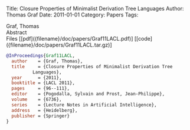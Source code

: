 Title: Closure Properties of Minimalist Derivation Tree Languages
Author: Thomas Graf
Date: 2011-01-01
Category: Papers
Tags: 

<div markdown class="authors">
Graf, Thomas
</div>

<div markdown class="abstract">
<span id="abstract-title">Abstract</span>

</div>

<div markdown class="files">
<span id="files-title">Files</span>
[[pdf]({filename}/doc/papers/Graf11LACL.pdf)]
[[code]({filename}/doc/papers/Graf11LACL.tar.gz)]
</div>

~~~bibtex
@InProceedings{Graf11LACL,
  author	= {Graf, Thomas},
  title		= {Closure Properties of Minimalist Derivation Tree
		  Languages},
  year		= {2011},
  booktitle	= {LACL 2011},
  pages		= {96--111},
  editor	= {Pogodalla, Sylvain and Prost, Jean-Philippe},
  volume	= {6736},
  series	= {Lecture Notes in Artificial Intelligence},
  address	= {Heidelberg},
  publisher	= {Springer}
}
~~~

